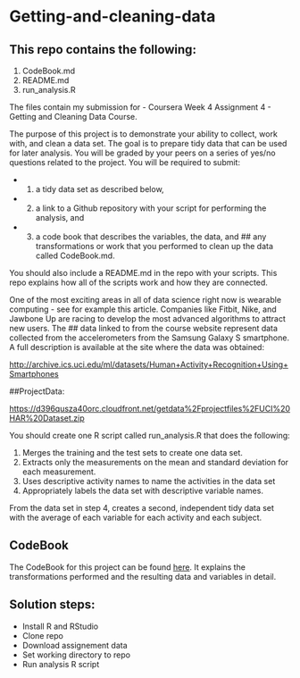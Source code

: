 # Getting-and-cleaning-data

## This repo contains the following:

1. CodeBook.md
2. README.md
3. run_analysis.R

The files contain my submission for - Coursera Week 4 Assignment 4 - Getting and Cleaning Data Course.

The purpose of this project is to demonstrate your ability to collect, work with, and clean a data set. The goal is to  prepare tidy data that can be used for later analysis. You will be graded by your peers on a series of yes/no questions  related to the project. You will be required to submit: 
* 1) a tidy data set as described below, 
* 2) a link to a Github repository with your script for performing the analysis, and 
* 3) a code book that describes the variables, the data, and ## any transformations or work that you performed to clean up the data called CodeBook.md. 

You should also include a README.md in the repo with your scripts. This repo explains how all of the scripts work and how they are connected.

One of the most exciting areas in all of data science right now is wearable computing - see for example this article. 
Companies like Fitbit, Nike, and Jawbone Up are racing to develop the most advanced algorithms to attract new users. The ## data linked to from the course website represent data collected from the accelerometers from the Samsung Galaxy S 
smartphone. A full description is available at the site where the data was obtained:

http://archive.ics.uci.edu/ml/datasets/Human+Activity+Recognition+Using+Smartphones

##ProjectData:

https://d396qusza40orc.cloudfront.net/getdata%2Fprojectfiles%2FUCI%20HAR%20Dataset.zip

You should create one R script called run_analysis.R that does the following:

1. Merges the training and the test sets to create one data set.
2. Extracts only the measurements on the mean and standard deviation for each measurement.
3. Uses descriptive activity names to name the activities in the data set
4. Appropriately labels the data set with descriptive variable names.

From the data set in step 4, creates a second, independent tidy data set with the average of each variable for each 
activity and each subject.

## CodeBook

The CodeBook for this project can be found [here](CodeBook.md). It explains the transformations performed and the resulting data and variables in detail.

## Solution steps:
* Install R and RStudio
* Clone repo
* Download assignement data
* Set working directory to repo
* Run analysis R script
